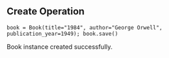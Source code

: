 ## Create Operation

<!--  Command -->

`book = Book(title="1984", author="George Orwell", publication_year=1949); book.save()`

<!-- Output -->

Book instance created successfully.
